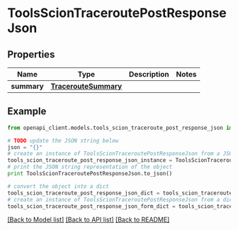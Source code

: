 # ToolsScionTraceroutePostResponseJson


## Properties

Name | Type | Description | Notes
------------ | ------------- | ------------- | -------------
**summary** | [**TracerouteSummary**](TracerouteSummary.md) |  | 

## Example

```python
from openapi_client.models.tools_scion_traceroute_post_response_json import ToolsScionTraceroutePostResponseJson

# TODO update the JSON string below
json = "{}"
# create an instance of ToolsScionTraceroutePostResponseJson from a JSON string
tools_scion_traceroute_post_response_json_instance = ToolsScionTraceroutePostResponseJson.from_json(json)
# print the JSON string representation of the object
print ToolsScionTraceroutePostResponseJson.to_json()

# convert the object into a dict
tools_scion_traceroute_post_response_json_dict = tools_scion_traceroute_post_response_json_instance.to_dict()
# create an instance of ToolsScionTraceroutePostResponseJson from a dict
tools_scion_traceroute_post_response_json_form_dict = tools_scion_traceroute_post_response_json.from_dict(tools_scion_traceroute_post_response_json_dict)
```
[[Back to Model list]](../README.md#documentation-for-models) [[Back to API list]](../README.md#documentation-for-api-endpoints) [[Back to README]](../README.md)


